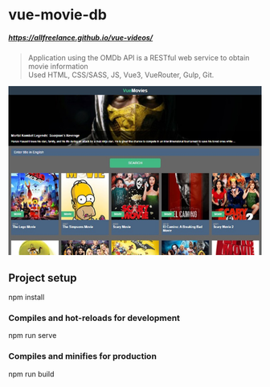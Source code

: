 # vue-movie-db
##### https://allfreelance.github.io/vue-videos/

> Application using the OMDb API is a RESTful web service to obtain movie information<br>
> Used HTML, CSS/SASS, JS, Vue3, VueRouter, Gulp, Git.

[![](https://github.com/allfreelance/vue-videos/blob/main/screen.jpg)](https://allfreelance.github.io/vue-videos/)

## Project setup
npm install

### Compiles and hot-reloads for development
npm run serve

### Compiles and minifies for production
npm run build
